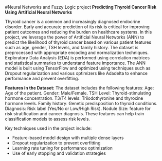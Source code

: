 #Neural Networks and Fuzzy Logic project
**Predicting Thyroid Cancer Risk Using Artificial Neural Networks**

Thyroid cancer is a common and increasingly diagnosed endocrine disorder. Early and accurate prediction of its risk is critical for improving patient outcomes and reducing the burden on healthcare systems. In this project, we leverage the power of Artificial Neural Networks (ANN) to predict the likelihood of thyroid cancer based on various patient features such as age, gender, TSH levels, and family history.
The dataset is preprocessed with appropriate encoding and normalization techniques. Exploratory Data Analysis (EDA) is performed using correlation matrices and statistical summaries to understand feature importance. The ANN model is built using TensorFlow and optimized using techniques such as Dropout regularization and various optimizers like Adadelta to enhance performance and prevent overfitting.

**Features in the Dataset:**
The dataset includes the following features:
Age: Age of the patient.
Gender: Male/Female.
TSH Level: Thyroid-stimulating hormone concentration.
T3/T4 levels: Triiodothyronine and thyroxine hormone levels.
Family history: Genetic predisposition to thyroid conditions.
Diagnosis: Risk label (Yes/No or Low/High Risk).
Nodule Size: feature for risk stratification and cancer diagnosis.
These features can help train classification models to assess risk levels.

Key techniques used in the project include:
- Feature-based model design with multiple dense layers  
- Dropout regularization to prevent overfitting  
- Learning rate tuning for performance optimization  
- Use of early stopping and validation strategies


